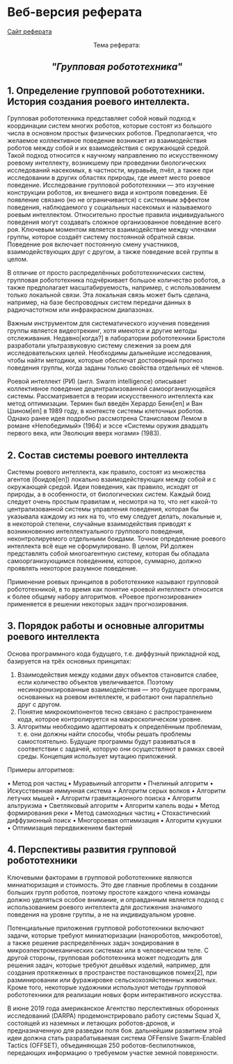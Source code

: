 # Веб-версия реферата
 [Сайт реферата](index.md/)
 
 <div align="center">
 Тема реферата:
 
 <h2> <b> <i> "Групповая робототехника" </i> </b> </h2>
</div>


## 1. Определение групповой робототехники. История создания роевого интеллекта.

Групповая робототехника представляет собой новый подход к координации систем многих роботов, которые состоят из большого числа в основном простых физических роботов. Предполагается, что желаемое коллективное поведение возникает из взаимодействия роботов между собой и их взаимодействия с окружающей средой. Такой подход относится к научному направлению по искусственному роевому интеллекту, возникшему при проведении биологических исследований насекомых, в частности, муравьёв, пчёл, а также при исследовании в других областях природы, где имеет место роевое поведение.
Исследование групповой робототехники — это изучение конструкции роботов, их внешнего вида и контроля поведения. Её появление связано (но не ограничивается) с системным эффектом поведения, наблюдаемого у социальных насекомых и называемого роевым интеллектом. Относительно простые правила индивидуального поведения могут создавать сложное организованное поведение всего роя. Ключевым моментом является взаимодействие между членами группы, которое создаёт систему постоянной обратной связи. Поведение роя включает постоянную смену участников, взаимодействующих друг с другом, а также поведение всей группы в целом.

В отличие от просто распределённых робототехнических систем, групповая робототехника подчёркивает большое количество роботов, а также предполагает масштабируемость, например, с использованием только локальной связи. Эта локальная связь может быть сделана, например, на базе беспроводных систем передачи данных в радиочастотном или инфракрасном диапазонах.

Важным инструментом для систематического изучения поведения группы является видеотрекинг, хотя имеются и другие методы отслеживания. Недавно[когда?] в лаборатории робототехники Бристоля разработали ультразвуковую систему слежения за роем для исследовательских целей. Необходимы дальнейшие исследования, чтобы найти методики, которые обеспечат достоверный прогноз поведения группы, когда заданы только свойства отдельных её членов.

Роевой интеллект (РИ) (англ. Swarm intelligence) описывает коллективное поведение децентрализованной самоорганизующейся системы. Рассматривается в теории искусственного интеллекта как метод оптимизации. Термин был введён Херардо Бени[en] и Ван Цзином[en] в 1989 году, в контексте системы клеточных роботов. Однако ранее идея подробно рассмотрена Станиславом Лемом в романе «Непобедимый» (1964) и эссе «Системы оружия двадцать первого века, или Эволюция вверх ногами» (1983).

## 2.  Состав системы роевого интеллекта

Системы роевого интеллекта, как правило, состоят из множества агентов (боидов[en]) локально взаимодействующих между собой и с окружающей средой. Идеи поведения, как правило, исходят от природы, а в особенности, от биологических систем. Каждый боид следует очень простым правилам и, несмотря на то, что нет какой-то централизованной системы управления поведения, которая бы указывала каждому из них на то, что ему следует делать, локальные и, в некоторой степени, случайные взаимодействия приводят к возникновению интеллектуального группового поведения, неконтролируемого отдельными боидами. Точное определение роевого интеллекта всё еще не сформулировано. В целом, РИ должен представлять собой многоагентную систему, которая бы обладала самоорганизующимся поведением, которое, суммарно, должно проявлять некоторое разумное поведение.

Применение роевых принципов в робототехнике называют групповой робототехникой, в то время как понятие «роевой интеллект» относится к более общему набору алгоритмов. «Роевое прогнозирование» применяется в решении некоторых задач прогнозирования.

## 3.  Порядок работы и основные алгоритмы роевого интеллекта

Основа программного кода будущего, т.е. диффузный прикладной код, базируется на трёх основных принципах:

1. Взаимодействия между кодами двух объектов становится слабее, если количество объектов увеличивается. Поэтому несинхронизированные взаимодействия — это будущее программ, основанных на роевом интеллекте, и работают они параллельно друг с другом.
2. Понятие микрокомпонентов тесно связано с распространением кода, которое контролируется на макроскопическом уровне.
3. Алгоритмы необходимо адаптировать к определённым проблемам, т. е. они должны найти способы, чтобы решать проблемы самостоятельно. Будущие программы будут развиваться в соответствии с задачей, которую они осуществляют в рамках своей среды. Концепция использует мутацию приложений.

 Примеры алгоритмов:
 
•  Метод роя частиц
•  Муравьиный алгоритм
•  Пчелиный алгоритм
•  Искусственная иммунная система
•  Алгоритм серых волков
•  Алгоритм летучих мышей
•  Алгоритм гравитационного поиска
•  Алгоритм альтруизма
•  Светляковый алгоритм
•  Алгоритм капель воды
•  Метод формирования реки
•  Метод самоходных частиц
•  Стохастический диффузионный поиск
•  Многороевая оптимизация
•  Алгоритм кукушки
•  Оптимизация передвижением бактерий

## 4.  Перспективы развития групповой робототехники

Ключевыми факторами в групповой робототехнике являются миниатюризация и стоимость. Это две главные проблемы в создании больших групп роботов, поэтому простоте каждого члена команды должно уделяться особое внимание, и оправданным является подход с использованием роевого интеллекта для достижения значимого поведения на уровне группы, а не на индивидуальном уровне.

Потенциальные приложения групповой робототехники включают задачи, которые требуют миниатюризации (нанороботов, микроботов), а также решение распределённых задач зондирования в микроэлектромеханических системах или в человеческом теле. С другой стороны, групповая робототехника может подходить для решения задач, которые требуют дешёвых изделий, например, для создания протяженных в пространстве постановщиков помех[2], при разминировании или фуражировке сельскохозяйственных животных. Кроме того, некоторые художники используют методы групповой робототехники для реализации новых форм интерактивного искусства.

В июне 2019 года американское Агентство перспективных оборонных исследований (DARPA) продемонстрировало работу системы Squad X, состоящей из наземных и летающих роботов-дронов, и предназначенную для разведки поля боя. дальнейшим развитием этой идеи должна стать разрабатываемая система OFFensive Swarm-Enabled Tactics (OFFSET), объединяющая 250 роботов-беспилотников, передающих информацию о требуемом участке земной поверхности.
